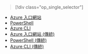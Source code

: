 > [!div class="op_single_selector"]
- [Azure 入口網站](../articles/virtual-network/virtual-networks-static-private-ip-arm-pportal.md)
- [PowerShell](../articles/virtual-network/virtual-networks-static-private-ip-arm-ps.md)
- [Azure CLI](../articles/virtual-network/virtual-networks-static-private-ip-arm-cli.md)
- [Azure 入口網站 (傳統)](../articles/virtual-network/virtual-networks-static-private-ip-classic-pportal.md)
- [PowerShell (傳統)](../articles/virtual-network/virtual-networks-static-private-ip-classic-ps.md)
- [Azure CLI (傳統)](../articles/virtual-network/virtual-networks-static-private-ip-classic-cli.md)

<!--HONumber=Nov16_HO3-->


